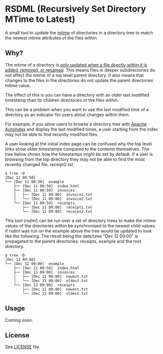 # RSDML (Recursively Set Directory MTime to Latest)

A small tool to update the [mtime][1] of directories in a directory tree to
match the newest mtime attributes of the files within. 

## Why?

The mtime of a directory is [only updated when a file directly within it is
added, removed, or renamed][2]. This means files in deeper subdirectories do not
affect the mtime of a top level parent directory. It also means that changes
to the files in the directories do not update the parent directories mtime
value.

The effect of this is you can have a directory with an older last modified
timestamp than its children directories or the files within.

This can be a problem when you want to use the last modified time of a
directory as an indicator for users about changes within them.

For example, if you allow users to browse a directory tree with
[Apache AutoIndex][3] and display the last modified times, a user starting from
the index may not be able to find recently modified files.

A user looking at the initial index page can be confused why the top level links
show older timestamps compared to the contents themselves. The tree below shows
how the timestamps might be set by default. If a user is browsing from the top
directory they may not be able to find the most recently changed file,
receipt2.txt.

```
$ tree -D
[Dec 11 08:50]  .
└── [Dec 11 08:50]  example
    ├── [Dec 11 08:58]  index.html
    ├── [Dec 11 08:59]  invoices
    │   ├── [Dec 11 09:00]  invoice1.txt
    │   └── [Dec 11 09:00]  invoice2.txt
    └── [Dec 11 08:59]  receipts
        ├── [Dec 11 09:00]  receipt1.txt
        └── [Dec 12 09:00]  receipt2.txt
```

This tool (rsdml) can be run over a set of directory trees to make the mtime
values of the directories within be synchronised to the newest child values. If
rsdml was run on the example above the tree would be updated to look like the
following. The result being the date/time "Dec 12 09:00" is propagated to the
parent directories: receipts, example and the root directory.

```
$ tree -D
[Dec 12 09:00]  .
└── [Dec 12 09:00]  example
    ├── [Dec 11 08:58]  index.html
    ├── [Dec 11 09:00]  invoices
    │   ├── [Dec 11 09:00]  newest.txt
    │   └── [Dec 11 09:00]  oldest.txt
    └── [Dec 12 09:00]  receipts
        ├── [Dec 11 09:00]  newest.txt
        └── [Dec 12 09:00]  oldest.txt
```

## Usage

Coming soon.

## License

See [LICENSE](LICENSE) file.

[1]: https://www.gnu.org/software/coreutils/manual/html_node/File-timestamps.html
[2]: https://stackoverflow.com/questions/3620684/directory-last-modified-date
[3]: https://httpd.apache.org/docs/2.4/mod/mod_autoindex.html
